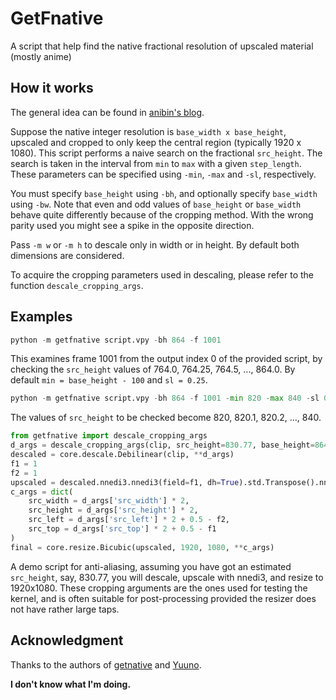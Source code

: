 # GetFnative
A script that help find the native fractional resolution of upscaled material (mostly anime)

## How it works

The general idea can be found in [anibin's blog](https://anibin.blogspot.com/2014/01/blog-post_3155.html).

Suppose the native integer resolution is `base_width x base_height`, upscaled and cropped to only keep the central region (typically 1920 x 1080). This script performs a naive search on the fractional `src_height`.
The search is taken in the interval from `min` to `max` with a given `step_length`.
These parameters can be specified using `-min`, `-max` and `-sl`, respectively.

You must specify `base_height` using `-bh`, and optionally specify `base_width` using `-bw`.
Note that even and odd values of `base_height` or `base_width` behave quite differently because of the cropping method.
With the wrong parity used you might see a spike in the opposite direction.

Pass `-m w` or `-m h` to descale only in width or in height. By default both dimensions are considered.

To acquire the cropping parameters used in descaling, please refer to the function `descale_cropping_args`.

## Examples

```python
python -m getfnative script.vpy -bh 864 -f 1001
```
This examines frame 1001 from the output index 0 of the provided script, by checking the `src_height` values of 764.0, 764.25, 764.5, ..., 864.0. By default `min = base_height - 100` and `sl = 0.25`.

```python
python -m getfnative script.vpy -bh 864 -f 1001 -min 820 -max 840 -sl 0.1
```
The values of `src_height` to be checked become 820, 820.1, 820.2, ..., 840.

```python
from getfnative import descale_cropping_args
d_args = descale_cropping_args(clip, src_height=830.77, base_height=864)
descaled = core.descale.Debilinear(clip, **d_args)
f1 = 1
f2 = 1
upscaled = descaled.nnedi3.nnedi3(field=f1, dh=True).std.Transpose().nnedi3.nnedi3(field=f2, dh=True).std.Transpose()
c_args = dict(
    src_width = d_args['src_width'] * 2,
    src_height = d_args['src_height'] * 2,
    src_left = d_args['src_left'] * 2 + 0.5 - f2,
    src_top = d_args['src_top'] * 2 + 0.5 - f1
)
final = core.resize.Bicubic(upscaled, 1920, 1080, **c_args)
```
A demo script for anti-aliasing, assuming you have got an estimated `src_height`, say, 830.77, you will descale, upscale with nnedi3, and resize to 1920x1080. These cropping arguments are the ones used for testing the kernel, and is often suitable for post-processing provided the resizer does not have rather large taps.

## Acknowledgment

Thanks to the authors of [getnative](https://github.com/Infiziert90/getnative) and [Yuuno](https://github.com/Irrational-Encoding-Wizardry/yuuno).

**I don't know what I'm doing.**

